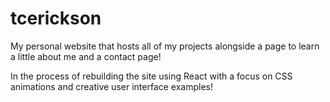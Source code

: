 # tcerickson

My personal website that hosts all of my projects alongside a page to learn a little about me and a contact page!

In the process of rebuilding the site using React with a focus on CSS animations and creative user interface examples!
